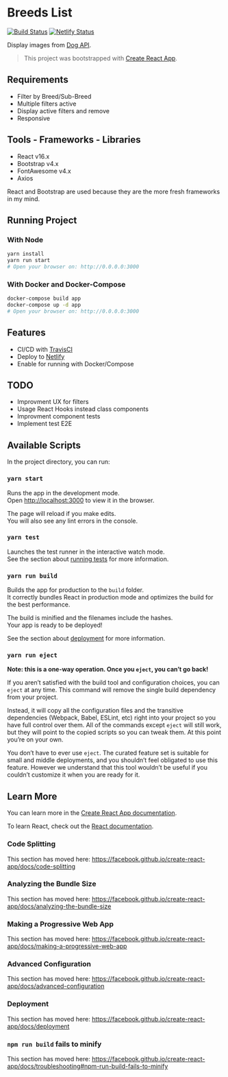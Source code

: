 # Breeds List

[![Build Status](https://travis-ci.com/jesusgoku/breeds-list.svg?branch=master)](https://travis-ci.com/jesusgoku/breeds-list)
[![Netlify Status](https://api.netlify.com/api/v1/badges/49417809-22fd-4a65-a189-941f2de8113b/deploy-status)](https://app.netlify.com/sites/dazzling-brattain-a5bbc2/deploys)

Display images from [Dog API](https://dog.ceo/dog-api/documentation/).

> This project was bootstrapped with [Create React App](https://github.com/facebook/create-react-app).

## Requirements

- Filter by Breed/Sub-Breed
- Multiple filters active
- Display active filters and remove
- Responsive

## Tools - Frameworks - Libraries

- React v16.x
- Bootstrap v4.x
- FontAwesome v4.x
- Axios

React and Bootstrap are used because they are the more fresh frameworks in my mind.

## Running Project

### With Node

```sh
yarn install
yarn run start
# Open your browser on: http://0.0.0.0:3000
```

### With Docker and Docker-Compose

```sh
docker-compose build app
docker-compose up -d app
# Open your browser on: http://0.0.0.0:3000
```

## Features

- CI/CD with [TravisCI](https://travis-ci.com)
- Deploy to [Netlify](https://netlify.com)
- Enable for running with Docker/Compose

## TODO

- Improvment UX for filters
- Usage React Hooks instead class components
- Improvment component tests
- Implement test E2E

## Available Scripts

In the project directory, you can run:

### `yarn start`

Runs the app in the development mode.<br>
Open [http://localhost:3000](http://localhost:3000) to view it in the browser.

The page will reload if you make edits.<br>
You will also see any lint errors in the console.

### `yarn test`

Launches the test runner in the interactive watch mode.<br>
See the section about [running tests](https://facebook.github.io/create-react-app/docs/running-tests) for more information.

### `yarn run build`

Builds the app for production to the `build` folder.<br>
It correctly bundles React in production mode and optimizes the build for the best performance.

The build is minified and the filenames include the hashes.<br>
Your app is ready to be deployed!

See the section about [deployment](https://facebook.github.io/create-react-app/docs/deployment) for more information.

### `yarn run eject`

**Note: this is a one-way operation. Once you `eject`, you can’t go back!**

If you aren’t satisfied with the build tool and configuration choices, you can `eject` at any time. This command will remove the single build dependency from your project.

Instead, it will copy all the configuration files and the transitive dependencies (Webpack, Babel, ESLint, etc) right into your project so you have full control over them. All of the commands except `eject` will still work, but they will point to the copied scripts so you can tweak them. At this point you’re on your own.

You don’t have to ever use `eject`. The curated feature set is suitable for small and middle deployments, and you shouldn’t feel obligated to use this feature. However we understand that this tool wouldn’t be useful if you couldn’t customize it when you are ready for it.

## Learn More

You can learn more in the [Create React App documentation](https://facebook.github.io/create-react-app/docs/getting-started).

To learn React, check out the [React documentation](https://reactjs.org/).

### Code Splitting

This section has moved here: https://facebook.github.io/create-react-app/docs/code-splitting

### Analyzing the Bundle Size

This section has moved here: https://facebook.github.io/create-react-app/docs/analyzing-the-bundle-size

### Making a Progressive Web App

This section has moved here: https://facebook.github.io/create-react-app/docs/making-a-progressive-web-app

### Advanced Configuration

This section has moved here: https://facebook.github.io/create-react-app/docs/advanced-configuration

### Deployment

This section has moved here: https://facebook.github.io/create-react-app/docs/deployment

### `npm run build` fails to minify

This section has moved here: https://facebook.github.io/create-react-app/docs/troubleshooting#npm-run-build-fails-to-minify
